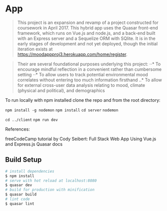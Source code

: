 # App

> This project is an expansion and revamp of a project constructed for coursework in April 2017. This hybrid app uses the Quasar front-end framework, which runs on Vue.js and node.js, and a back-end built with an Express server and a Sequelize ORM with SQlite. It is in the early stages of development and not yet deployed, though the initial iteration exists at https://moodappproj3.herokuapp.com/home/register.


> Their are several foundational purposes underlying this project:
⋅⋅* To encourage mindful reflection in a convenient rather than cumbersome setting
⋅⋅* To allow users to track potential environmental mood correlates without entering too much information firsthand
..* To allow for external cross-user data analysis relating to mood, climate (physical and political), and demographics


To run locally with npm installed clone the repo and from the root directory:

`npm install -g nodemon`
`npm install`
`cd server`
`nodemon`

`cd ../client`
`npm run dev`

References:

freeCodeCamp tutorial by Cody Seibert: Full Stack Web App Using Vue.js and Express.js
Quasar docs


## Build Setup

``` bash
# install dependencies
$ npm install
# serve with hot reload at localhost:8080
$ quasar dev
# build for production with minification
$ quasar build
# lint code
$ quasar lint
```